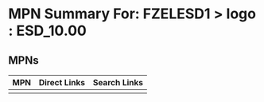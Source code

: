 



# MPN Summary For: FZELESD1 > logo : ESD_10.00

## MPNs
  

|MPN|Direct Links|Search Links|
| :--- | :--- | :--- |
||||

